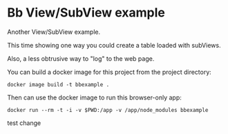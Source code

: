 # Bb View/SubView example

Another View/SubView example.

This time showing one way you could create a table loaded with subViews.

Also, a less obtrusive way to "log" to the web page.

You can build a docker image for this project from the project directory:

    docker image build -t bbexample .

Then can use the docker image to run this browser-only app:

    docker run --rm -t -i -v $PWD:/app -v /app/node_modules bbexample


test change
